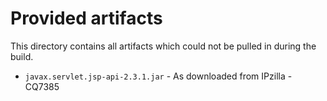 # Provided artifacts

This directory contains all artifacts which could not be pulled in
during the build.

* `javax.servlet.jsp-api-2.3.1.jar` - As downloaded from IPzilla - CQ7385
